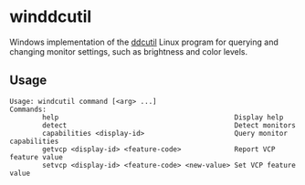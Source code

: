 # winddcutil
Windows implementation of the [ddcutil](https://github.com/rockowitz/ddcutil) Linux program for querying and changing monitor settings, such as brightness and color levels.

## Usage
```
Usage: windcutil command [<arg> ...]
Commands:
        help                                           Display help
        detect                                         Detect monitors
        capabilities <display-id>                      Query monitor capabilities
        getvcp <display-id> <feature-code>             Report VCP feature value
        setvcp <display-id> <feature-code> <new-value> Set VCP feature value
```
